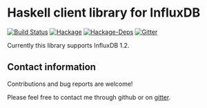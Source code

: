 Haskell client library for InfluxDB
==========
[![Build Status](https://travis-ci.org/maoe/influxdb-haskell.svg?branch=master)](https://travis-ci.org/maoe/influxdb-haskell)
[![Hackage](https://img.shields.io/hackage/v/influxdb.svg)](https://hackage.haskell.org/package/influxdb)
[![Hackage-Deps](https://img.shields.io/hackage-deps/v/influxdb.svg)](http://packdeps.haskellers.com/feed?needle=influxdbhttp://packdeps.haskellers.com/feed?needle=influxdb)
[![Gitter](https://badges.gitter.im/maoe/influxdb-haskell.svg)](https://gitter.im/maoe/influxdb-haskell?utm_source=badge&utm_medium=badge&utm_campaign=pr-badge)

Currently this library supports InfluxDB 1.2.

Contact information
----------

Contributions and bug reports are welcome!

Please feel free to contact me through github or on [gitter](https://gitter.im/maoe/influxdb-haskell).
